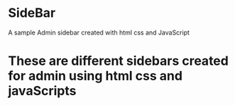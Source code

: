 # SideBar
A sample Admin sidebar created with html css and JavaScript
# These are different sidebars created for admin using html css and javaScripts
